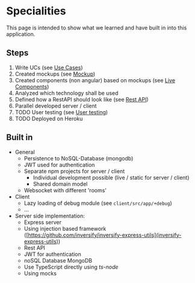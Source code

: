 # Specialities

This page is intended to show what we learned and have built in into this application.

## Steps
1. Write UCs (see [Use Cases](UseCases.md))
1. Created mockups (see [Mockup](mockup/page/index.html))
1. Created components (non angular) based on mockups (see [Live Components](mockup/live/index.html))
1. Analyzed which technology shall be used
1. Defined how a RestAPI should look like (see [Rest API](RestAPI.md))
1. Parallel developed server / client
1. TODO User testing (see [User testing](UserTesting.md))
1. TODO Deployed on Heroku

## Built in
- General
  - Persistence to NoSQL-Database (mongodb)
  - JWT used for authentication
  - Separate npm projects for server / client
    - Individual development possible (live / static for server / client)
    - Shared domain model
  - Websocket with different 'rooms'
- Client
  - Lazy loading of debug module (see `client/src/app/+debug`)
  - ...
- Server side implementation:
  - Express server
  - Using injection based framework ([https://github.com/inversify/inversify-express-utils](inversify-express-utils))
  - Rest API
  - JWT for authentication
  - noSQL Database MongoDB
  - Use TypeScript directly using *ts-node*
  - Using mocks

  
